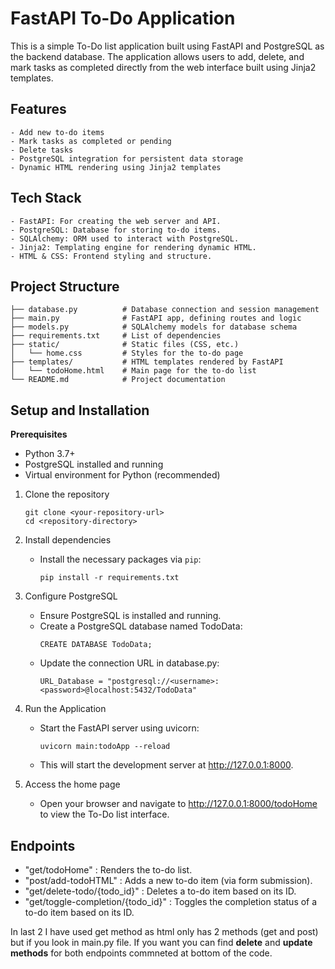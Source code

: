 # FastAPI To-Do Application

This is a simple To-Do list application built using FastAPI and PostgreSQL as the backend database. The application allows users to add, delete, and mark tasks as completed directly from the web interface built using Jinja2 templates.

## Features

    - Add new to-do items
    - Mark tasks as completed or pending
    - Delete tasks
    - PostgreSQL integration for persistent data storage
    - Dynamic HTML rendering using Jinja2 templates

## Tech Stack

    - FastAPI: For creating the web server and API.
    - PostgreSQL: Database for storing to-do items.
    - SQLAlchemy: ORM used to interact with PostgreSQL.
    - Jinja2: Templating engine for rendering dynamic HTML.
    - HTML & CSS: Frontend styling and structure.

## Project Structure

```
├── database.py          # Database connection and session management
├── main.py              # FastAPI app, defining routes and logic
├── models.py            # SQLAlchemy models for database schema
├── requirements.txt     # List of dependencies
├── static/              # Static files (CSS, etc.)
│   └── home.css         # Styles for the to-do page
├── templates/           # HTML templates rendered by FastAPI
│   └── todoHome.html    # Main page for the to-do list
└── README.md            # Project documentation
```


## Setup and Installation

 **Prerequisites**
- Python 3.7+
- PostgreSQL installed and running
- Virtual environment for Python (recommended)

1. Clone the repository
    ```
    git clone <your-repository-url>
    cd <repository-directory>
    ```
2. Install dependencies
    - Install the necessary packages via `pip`:
        ```
        pip install -r requirements.txt
        ```
3. Configure PostgreSQL
    - Ensure PostgreSQL is installed and running.
    - Create a PostgreSQL database named TodoData:
      ```
      CREATE DATABASE TodoData;
      ```
    - Update the connection URL in database.py:
      ```
      URL_Database = "postgresql://<username>:<password>@localhost:5432/TodoData"
      ```
    
4. Run the Application
    - Start the FastAPI server using uvicorn:
        ```
        uvicorn main:todoApp --reload
        ```
    - This will start the development server at http://127.0.0.1:8000.

5. Access the home page
   - Open your browser and navigate to http://127.0.0.1:8000/todoHome to view the To-Do list interface.
  
## Endpoints

- "get/todoHome" : Renders the to-do list.
- "post/add-todoHTML" : Adds a new to-do item (via form submission).
- "get/delete-todo/{todo_id}" : Deletes a to-do item based on its ID.
- "get/toggle-completion/{todo_id}" : Toggles the completion status of a to-do item based on its ID.

In last 2 I have used get method as html only has 2 methods (get and post) but if you look in main.py file. If you want you can find **delete** and **update methods** for both endpoints commneted at bottom of the code.


